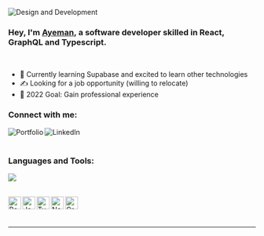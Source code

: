 ![Design and Development](https://media-exp1.licdn.com/dms/image/C5616AQFsVE9Usl6obA/profile-displaybackgroundimage-shrink_350_1400/0/1662136776941?e=1667433600&v=beta&t=FJP0XA4xsjf6PYRmEcELdhXEnb5nwBgm1d17TMrBDvw)

### Hey, I'm [Ayeman][website], a software developer skilled in React, GraphQL and Typescript.
<br />

- 🌱 Currently learning Supabase and excited to learn other technologies
- ✍️ Looking for a job opportunity (willing to relocate)
- 🥅 2022 Goal: Gain professional experience  
   
### Connect with me:

[<img align="left" alt="Portfolio" src="https://img.icons8.com/bubbles/48/000000/domain.png"/>][website]
[<img align="left" alt="LinkedIn" src="https://img.icons8.com/color/48/000000/linkedin-circled--v1.png"/>][linkedin]
<br />
<br />
 
### Languages and Tools:

<img src="https://github-readme-stats.vercel.app/api/top-langs?username=ayeman-b-salauddin"/>

<br />

<br /><img align="left" alt="React" width="26px" src="https://cdn.jsdelivr.net/gh/devicons/devicon/icons/react/react-original.svg" />
<img align="left" alt="JavaScript" width="26px" src="https://cdn.jsdelivr.net/gh/devicons/devicon/icons/javascript/javascript-original.svg" />
<img align="left" alt="TypeSript" width="26px" src="https://cdn.jsdelivr.net/gh/devicons/devicon/icons/typescript/typescript-original.svg" />
<img align="left" alt="Next.js" width="26px" src="https://cdn.jsdelivr.net/gh/devicons/devicon/icons/nextjs/nextjs-original-wordmark.svg" />
<img align="left" alt="GraphQL" width="26px" src="https://cdn.jsdelivr.net/gh/devicons/devicon/icons/graphql/graphql-plain.svg" />


<br />
<br />

---

[website]: https://ayeman-b-salauddin.vercel.app/
[linkedin]: https://www.linkedin.com/in/ayeman-bin-salauddin-0ab071204/
